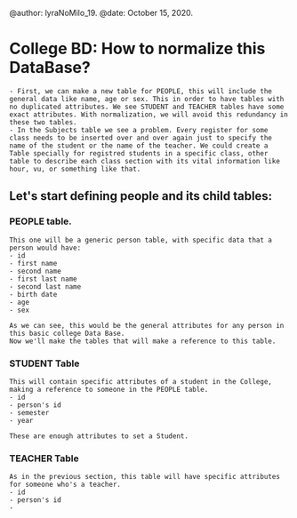 @author: lyraNoMilo_19.
@date: October 15, 2020.

# College BD: How to normalize this DataBase?
    - First, we can make a new table for PEOPLE, this will include the general data like name, age or sex. This in order to have tables with no duplicated attributes. We see STUDENT and TEACHER tables have some exact attributes. With normalization, we will avoid this redundancy in these two tables.
    - In the Subjects table we see a problem. Every register for some class needs to be inserted over and over again just to specify the name of the student or the name of the teacher. We could create a Table specially for registred students in a specific class, other table to describe each class section with its vital information like hour, vu, or something like that.

## Let's start defining people and its child tables:

### PEOPLE table. 
    This one will be a generic person table, with specific data that a person would have:
    - id
    - first name
    - second name
    - first last name
    - second last name
    - birth date
    - age
    - sex
    
    As we can see, this would be the general attributes for any person in this basic college Data Base.
    Now we'll make the tables that will make a reference to this table.

### STUDENT Table
    This will contain specific attributes of a student in the College, making a reference to someone in the PEOPLE table.
    - id
    - person's id
    - semester
    - year
    
    These are enough attributes to set a Student.

### TEACHER Table
    As in the previous section, this table will have specific attributes for someone who's a teacher.
    - id
    - person's id
    -  

    